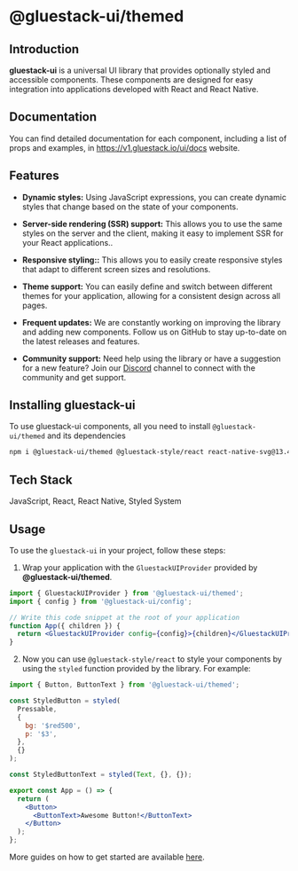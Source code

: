 # @gluestack-ui/themed

## Introduction

**gluestack-ui** is a universal UI library that provides optionally styled and accessible components. These components are designed for easy integration into applications developed with React and React Native.

## Documentation

You can find detailed documentation for each component, including a list of props and examples, in https://v1.gluestack.io/ui/docs website.

## Features

- **Dynamic styles:** Using JavaScript expressions, you can create dynamic styles that change based on the state of your components.

- **Server-side rendering (SSR) support:** This allows you to use the same styles on the server and the client, making it easy to implement SSR for your React applications..

- **Responsive styling::** This allows you to easily create responsive styles that adapt to different screen sizes and resolutions.

- **Theme support:** You can easily define and switch between different themes for your application, allowing for a consistent design across all pages.

- **Frequent updates:** We are constantly working on improving the library and adding new components. Follow us on GitHub to stay up-to-date on the latest releases and features.

- **Community support:** Need help using the library or have a suggestion for a new feature? Join our [Discord](https://discord.com/invite/95qQ84nf6f) channel to connect with the community and get support.

## Installing **gluestack-ui**

To use gluestack-ui components, all you need to install `@gluestack-ui/themed` and its dependencies

```bash
npm i @gluestack-ui/themed @gluestack-style/react react-native-svg@13.4.0
```

## Tech Stack

JavaScript, React, React Native, Styled System

## Usage

To use the `gluestack-ui` in your project, follow these steps:

1. Wrap your application with the `GluestackUIProvider` provided by
   **@gluestack-ui/themed**.

```jsx
import { GluestackUIProvider } from '@gluestack-ui/themed';
import { config } from '@gluestack-ui/config';

// Write this code snippet at the root of your application
function App({ children }) {
  return <GluestackUIProvider config={config}>{children}</GluestackUIProvider>;
}
```

2. Now you can use `@gluestack-style/react` to style your components by using the `styled` function provided by the library. For example:

```jsx
import { Button, ButtonText } from '@gluestack-ui/themed';

const StyledButton = styled(
  Pressable,
  {
    bg: '$red500',
    p: '$3',
  },
  {}
);

const StyledButtonText = styled(Text, {}, {});

export const App = () => {
  return (
    <Button>
      <ButtonText>Awesome Button!</ButtonText>
    </Button>
  );
};
```

More guides on how to get started are available
[here](https://v1.gluestack.io/).
